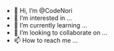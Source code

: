 - 👋 Hi, I’m @CodeNori
- 👀 I’m interested in ...
- 🌱 I’m currently learning ...
- 💞️ I’m looking to collaborate on ...
- 📫 How to reach me ...

<!---
CodeNori/CodeNori is a ✨ special ✨ repository because its `README.md` (this file) appears on your GitHub profile.
You can click the Preview link to take a look at your changes.
--->

